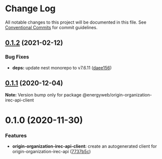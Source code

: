 # Change Log

All notable changes to this project will be documented in this file.
See [Conventional Commits](https://conventionalcommits.org) for commit guidelines.

## [0.1.2](https://github.com/energywebfoundation/origin/compare/@energyweb/origin-organization-irec-api-client@0.1.1...@energyweb/origin-organization-irec-api-client@0.1.2) (2021-02-12)


### Bug Fixes

* **deps:** update nest monorepo to v7.6.11 ([daee156](https://github.com/energywebfoundation/origin/commit/daee156b9c315c527311f0c78ffbdf4226b6785a))





## [0.1.1](https://github.com/energywebfoundation/origin/compare/@energyweb/origin-organization-irec-api-client@0.1.0...@energyweb/origin-organization-irec-api-client@0.1.1) (2020-12-04)

**Note:** Version bump only for package @energyweb/origin-organization-irec-api-client





# 0.1.0 (2020-11-30)


### Features

* **origin-organization-irec-api-client:** create an autogenerated client for origin-organization-irec-api ([7737b5c](https://github.com/energywebfoundation/origin/commit/7737b5cadb1ab2e1e0d27de72aeccabc95b59755))
